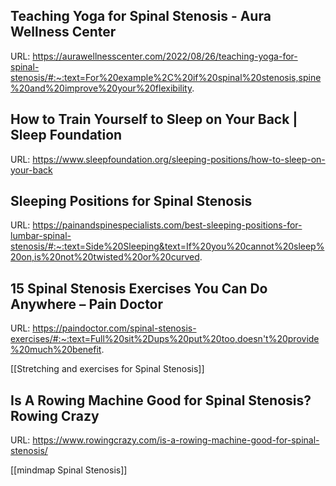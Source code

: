## Teaching Yoga for Spinal Stenosis - Aura Wellness Center
URL: https://aurawellnesscenter.com/2022/08/26/teaching-yoga-for-spinal-stenosis/#:~:text=For%20example%2C%20if%20spinal%20stenosis,spine%20and%20improve%20your%20flexibility.
## How to Train Yourself to Sleep on Your Back | Sleep Foundation
URL: https://www.sleepfoundation.org/sleeping-positions/how-to-sleep-on-your-back
## Sleeping Positions for Spinal Stenosis
URL: https://painandspinespecialists.com/best-sleeping-positions-for-lumbar-spinal-stenosis/#:~:text=Side%20Sleeping&text=If%20you%20cannot%20sleep%20on,is%20not%20twisted%20or%20curved.
## 15 Spinal Stenosis Exercises You Can Do Anywhere – Pain Doctor
URL: https://paindoctor.com/spinal-stenosis-exercises/#:~:text=Full%20sit%2Dups%20put%20too,doesn't%20provide%20much%20benefit.

[[Stretching and exercises for Spinal Stenosis]]
## Is A Rowing Machine Good for Spinal Stenosis? Rowing Crazy
URL: https://www.rowingcrazy.com/is-a-rowing-machine-good-for-spinal-stenosis/


[[mindmap Spinal Stenosis]]